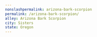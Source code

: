 ```yaml
---
﻿nonslashpermalink: arizona-bark-scorpion
permalink: /arizona-bark-scorpion/
alley: Arizona Bark Scorpion
city: Sisters
state: Oregon
---
```

